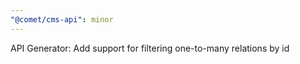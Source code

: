 ```yaml
---
"@comet/cms-api": minor
---
```


API Generator: Add support for filtering one-to-many relations by id
